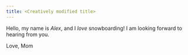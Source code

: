```yaml
---
title: <Creatively modified title>
---
```


Hello, my name is *Alex*, and I _love_ snowboarding!
I am looking forward to hearing from you.

Love, Mom
